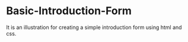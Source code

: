 # Basic-Introduction-Form
It is an illustration for creating a simple introduction form using html and css.
